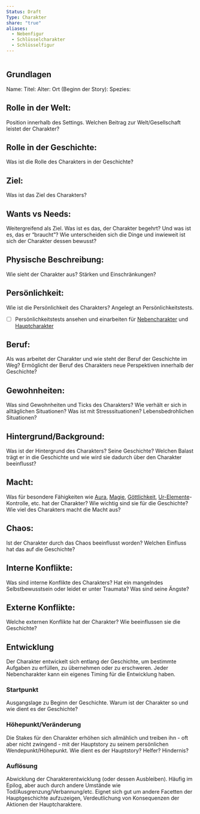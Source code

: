 ```yaml
---
Status: Draft
Type: Charakter
share: "true"
aliases:
  - Nebenfigur
  - Schlüsselcharakter
  - Schlüsselfigur
---
```

```table-of-contents
```

## Grundlagen

Name: 
Titel: 
Alter: 
Ort (Beginn der Story): 
Spezies: 
## Rolle in der Welt: 
Position innerhalb des Settings. Welchen Beitrag zur Welt/Gesellschaft leistet der Charakter? 


## Rolle in der Geschichte:
Was ist die Rolle des Charakters in der Geschichte? 


## Ziel:
Was ist das Ziel des Charakters? 


## Wants vs Needs: 
Weitergreifend als Ziel. Was ist es das, der Charakter begehrt? Und was ist es, das er “braucht”? Wie unterscheiden sich die Dinge und inwieweit ist sich der Charakter dessen bewusst? 


## Physische Beschreibung: 
Wie sieht der Charakter aus? Stärken und Einschränkungen? 


## Persönlichkeit: 
Wie ist die Persönlichkeit des Charakters? Angelegt an Persönlichkeitstests. 
- [ ] Persönlichkeitstests ansehen und einarbeiten für [Nebencharakter](Nebencharakter.md) und [Hauptcharakter](./Hauptcharakter.md)




## Beruf: 
Als was arbeitet der Charakter und wie steht der Beruf der Geschichte im Weg? Ermöglicht der Beruf des Charakters neue Perspektiven innerhalb der Geschichte? 


## Gewohnheiten:
Was sind Gewohnheiten und Ticks des Charakters? Wie verhält er sich in alltäglichen Situationen? Was ist mit Stresssituationen? Lebensbedrohlichen Situationen? 


## Hintergrund/Background:
Was ist der Hintergrund des Charakters? Seine Geschichte? Welchen Balast trägt er in die Geschichte und wie wird sie dadurch über den Charakter beeinflusst? 


## Macht: 
Was für besondere Fähigkeiten wie [Aura](../../../Aura.md), [Magie](../../../Magie.md), [Göttlichkeit](../../Setting/M%C3%A4chte%20der%20Welt/G%C3%B6ttlichkeit/G%C3%B6ttlichkeit%20-%20Beschreibung.md), [Ur-Elemente](../../Setting/M%C3%A4chte%20der%20Welt/Die%20alten%20M%C3%A4chte/Ur-Elemente.md)-Kontrolle, etc. hat der Charakter? Wie wichtig sind sie für die Geschichte? Wie viel des Charakters macht die Macht aus? 



## Chaos: 
Ist der Charakter durch das Chaos beeinflusst worden? Welchen Einfluss hat das auf die Geschichte? 


## Interne Konflikte: 
Was sind interne Konflikte des Charakters? Hat ein mangelndes Selbstbewusstsein oder leidet er unter Traumata? Was sind seine Ängste? 


## Externe Konflikte:
Welche externen Konflikte hat der Charakter? Wie beeinflussen sie die Geschichte? 


## Entwicklung
Der Charakter entwickelt sich entlang der Geschichte, um bestimmte Aufgaben zu erfüllen, zu übernehmen oder zu erschweren. Jeder Nebencharakter kann ein eigenes Timing für die Entwicklung haben.

### Startpunkt
Ausgangslage zu Beginn der Geschichte. Warum ist der Charakter so und wie dient es der Geschichte? 


### Höhepunkt/Veränderung
Die Stakes für den Charakter erhöhen sich allmählich und treiben ihn - oft aber nicht zwingend - mit der Hauptstory zu seinem persönlichen Wendepunkt/Höhepunkt. Wie dient es der Hauptstory? Helfer? Hindernis? 


### Auflösung
Abwicklung der Charakterentwicklung (oder dessen Ausbleiben). Häufig im Epilog, aber auch durch andere Umstände wie Tod/Ausgrenzung/Verbannung/etc. Eignet sich gut um andere Facetten der Hauptgeschichte aufzuzeigen, Verdeutlichung von Konsequenzen der Aktionen der Hauptcharaktere. 


